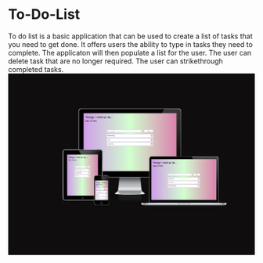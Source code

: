 # To-Do-List
To do list is a basic application that can be used to create a list of tasks that you need to get done. It offers users the ability to type in tasks they need to complete. The applicaton will then populate a list for the user. The user can delete task that are no longer required. The user can strikethrough completed tasks.
![](documentation/images/responsive_screenshot.png)


